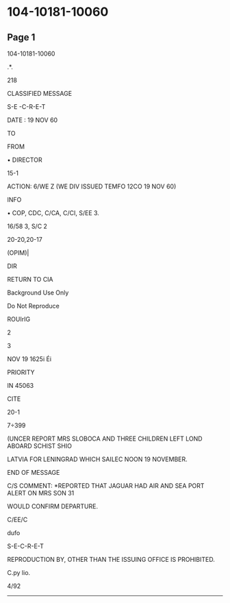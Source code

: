 # 104-10181-10060

## Page 1

104-10181-10060

.*.

218

CLASSIFIED MESSAGE

S-E -C-R-E-T

DATE : 19 NOV 60

TO

FROM

• DIRECTOR

15-1

ACTION: 6/WE Z (WE DIV ISSUED TEMFO 12CO 19 NOV 60)

INFO

• COP, CDC, C/CA, C/CI, S/EE 3.

16/58 3, S/C 2

20-20,20-17

(OPIM)|

DIR

RETURN TO CIA

Background Use Only

Do Not Reproduce

ROUIrIG

2

3

NOV 19 1625i Éi

PRIORITY

IN 45063

CITE

20-1

7÷399

(UNCER REPORT MRS SLOBOCA AND THREE CHILDREN LEFT LOND ABOARD SCHIST SHIO

LATVIA FOR LENINGRAD WHICH SAILEC NOON 19 NOVEMBER.

END OF MESSAGE

C/S COMMENT: *REPORTED THAT JAGUAR HAD AIR AND SEA PORT ALERT ON MRS SON 31

WOULD CONFIRM DEPARTURE.

C/EE/C

dufo

S-E-C-R-E-T

REPRODUCTION BY, OTHER THAN THE ISSUING OFFICE IS PROHIBITED.

C.py lio.

4/92

---

